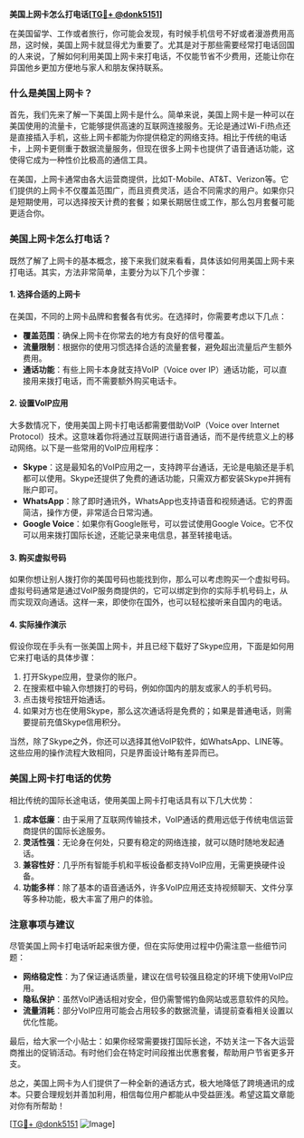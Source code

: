 **美国上网卡怎么打电话[[TG💪+ @donk5151](https://t.me/s/donk5151)]**

在美国留学、工作或者旅行，你可能会发现，有时候手机信号不好或者漫游费用高昂，这时候，美国上网卡就显得尤为重要了。尤其是对于那些需要经常打电话回国的人来说，了解如何利用美国上网卡来打电话，不仅能节省不少费用，还能让你在异国他乡更加方便地与家人和朋友保持联系。

### 什么是美国上网卡？

首先，我们先来了解一下美国上网卡是什么。简单来说，美国上网卡是一种可以在美国使用的流量卡，它能够提供高速的互联网连接服务。无论是通过Wi-Fi热点还是直接插入手机，这些上网卡都能为你提供稳定的网络支持。相比于传统的电话卡，上网卡更侧重于数据流量服务，但现在很多上网卡也提供了语音通话功能，这使得它成为一种性价比极高的通信工具。

在美国，上网卡通常由各大运营商提供，比如T-Mobile、AT&T、Verizon等。它们提供的上网卡不仅覆盖范围广，而且资费灵活，适合不同需求的用户。如果你只是短期使用，可以选择按天计费的套餐；如果长期居住或工作，那么包月套餐可能更适合你。

### 美国上网卡怎么打电话？

既然了解了上网卡的基本概念，接下来我们就来看看，具体该如何用美国上网卡来打电话。其实，方法非常简单，主要分为以下几个步骤：

#### 1. 选择合适的上网卡

在美国，不同的上网卡品牌和套餐各有优劣。在选择时，你需要考虑以下几点：
- **覆盖范围**：确保上网卡在你常去的地方有良好的信号覆盖。
- **流量限制**：根据你的使用习惯选择合适的流量套餐，避免超出流量后产生额外费用。
- **通话功能**：有些上网卡本身就支持VoIP（Voice over IP）通话功能，可以直接用来拨打电话，而不需要额外购买电话卡。

#### 2. 设置VoIP应用

大多数情况下，使用美国上网卡打电话都需要借助VoIP（Voice over Internet Protocol）技术。这意味着你将通过互联网进行语音通话，而不是传统意义上的移动网络。以下是一些常用的VoIP应用程序：

- **Skype**：这是最知名的VoIP应用之一，支持跨平台通话，无论是电脑还是手机都可以使用。Skype还提供了免费的通话功能，只需双方都安装Skype并拥有账户即可。
- **WhatsApp**：除了即时通讯外，WhatsApp也支持语音和视频通话。它的界面简洁，操作方便，非常适合日常沟通。
- **Google Voice**：如果你有Google账号，可以尝试使用Google Voice。它不仅可以用来拨打国际长途，还能记录来电信息，甚至转接电话。

#### 3. 购买虚拟号码

如果你想让别人拨打你的美国号码也能找到你，那么可以考虑购买一个虚拟号码。虚拟号码通常是通过VoIP服务商提供的，它可以绑定到你的实际手机号码上，从而实现双向通话。这样一来，即使你在国外，也可以轻松接听来自国内的电话。

#### 4. 实际操作演示

假设你现在手头有一张美国上网卡，并且已经下载好了Skype应用，下面是如何用它来打电话的具体步骤：

1. 打开Skype应用，登录你的账户。
2. 在搜索框中输入你想拨打的号码，例如你国内的朋友或家人的手机号码。
3. 点击拨号按钮开始通话。
4. 如果对方也在使用Skype，那么这次通话将是免费的；如果是普通电话，则需要提前充值Skype信用积分。

当然，除了Skype之外，你还可以选择其他VoIP软件，如WhatsApp、LINE等。这些应用的操作流程大致相同，只是界面设计略有差异而已。

### 美国上网卡打电话的优势

相比传统的国际长途电话，使用美国上网卡打电话具有以下几大优势：

1. **成本低廉**：由于采用了互联网传输技术，VoIP通话的费用远低于传统电信运营商提供的国际长途服务。
2. **灵活性强**：无论身在何处，只要有稳定的网络连接，就可以随时随地发起通话。
3. **兼容性好**：几乎所有智能手机和平板设备都支持VoIP应用，无需更换硬件设备。
4. **功能多样**：除了基本的语音通话外，许多VoIP应用还支持视频聊天、文件分享等多种功能，极大丰富了用户的体验。

### 注意事项与建议

尽管美国上网卡打电话听起来很方便，但在实际使用过程中仍需注意一些细节问题：

- **网络稳定性**：为了保证通话质量，建议在信号较强且稳定的环境下使用VoIP应用。
- **隐私保护**：虽然VoIP通话相对安全，但仍需警惕钓鱼网站或恶意软件的风险。
- **流量消耗**：部分VoIP应用可能会占用较多的数据流量，请提前查看相关设置以优化性能。

最后，给大家一个小贴士：如果你经常需要拨打国际长途，不妨关注一下各大运营商推出的促销活动。有时他们会在特定时间段推出优惠套餐，帮助用户节省更多开支。

总之，美国上网卡为人们提供了一种全新的通话方式，极大地降低了跨境通讯的成本。只要合理规划并善加利用，相信每位用户都能从中受益匪浅。希望这篇文章能对你有所帮助！

[[TG💪+ @donk5151](https://t.me/s/donk5151) ![Image](https://i.postimg.cc/rwNCRYN7/Snipaste-2025-04-30-17-27-05.png)]